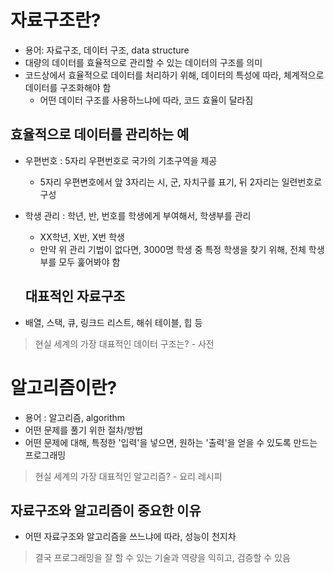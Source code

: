 # 자료구조란?

- 용어: 자료구조, 데이터 구조, data structure
- 대량의 데이터를 효율적으로 관리할 수 있는 데이터의 구조를 의미
- 코드상에서 효율적으로 데이터를 처리하기 위해, 데이터의 특성에 따라, 체계적으로 데이터를 구조화해야 함
    - 어떤 데이터 구조를 사용하느냐에 따라, 코드 효율이 달라짐

## 효율적으로 데이터를 관리하는 예
- 우편번호 : 5자리 우편번호로 국가의 기초구역을 제공
    - 5자리 우편변호에서 앞 3자리는 시, 군, 자치구를 표기, 뒤 2자리는 일련번호로 구성
- 학생 관리 : 학년, 반, 번호를 학생에게 부여해서, 학생부를 관리
    - XX학년, X반, X번 학생
    - 만약 위 관리 기법이 없다면, 3000명 학생 중 특정 학생을 찾기 위해, 전체 학생부를 모두 훑어봐야 함
    
    ## 대표적인 자료구조
- 배열, 스택, 큐, 링크드 리스트, 해쉬 테이블, 힙 등

> 현실 세계의 가장 대표적인 데이터 구조는? - 사전

# 알고리즘이란?
- 용어 : 알고리즘, algorithm
- 어떤 문제를 풀기 위한 절차/방법
- 어떤 문제에 대해, 특정한 '입력'을 넣으면, 원하는 '출력'을 얻을 수 있도록 만드는 프로그래밍

> 현실 세계의 가장 대표적인 알고리즘? - 요리 레시피

## 자료구조와 알고리즘이 중요한 이유
- 어떤 자료구조와 알고리즘을 쓰느냐에 따라, 성능이 천지차

> 결국 프로그래밍을 잘 할 수 있는 기술과 역량을 익히고, 검증할 수 있음